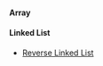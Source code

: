 #### Array

#### Linked List
* [Reverse Linked List](https://github.com/Egnaxela/java_journey_learning/blob/master/src/com/leetCode/ReverseLinkedList206.java) 